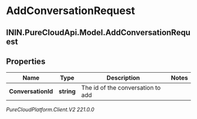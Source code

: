 # AddConversationRequest

## ININ.PureCloudApi.Model.AddConversationRequest

## Properties

|Name | Type | Description | Notes|
|------------ | ------------- | ------------- | -------------|
| **ConversationId** | **string** | The id of the conversation to add | |



_PureCloudPlatform.Client.V2 221.0.0_
